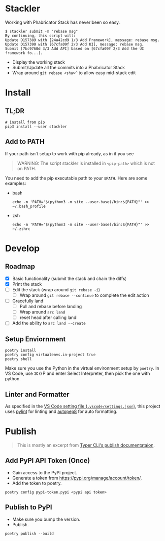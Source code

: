 # Stackler

Working with Phabricator Stack has never been so easy.

```
$ stackler submit -m "rebase msg"
By continuing, this script will:
Update D157389 with [24a42cd9 1/3 Add Framework], message: rebase msg.
Update D157390 with [67cfa09f 2/3 Add UI], message: rebase msg.
Submit [7bc9760d 3/3 Add API] based on [67cfa09f 2/3 Add the UI framework fo...].
```

* Display the working stack
* Submit/Update all the commits into a Phabricator Stack
* Wrap around `git rebase <sha>^` to allow easy mid-stack edit

# Install

## TL;DR
```
# install from pip
pip3 install --user stackler
```

## Add to PATH
If your path isn't setup to work with pip already, as in if you see 
> WARNING: The script stackler is installed in `<pip-path>` which is not on PATH.

You need to add the pip executable path to your `$PATH`. Here are some examples:

* bash
  
  ```
  echo -n 'PATH="$(python3 -m site --user-base)/bin:${PATH}"' >> ~/.bash_profile
  ```

* zsh
  
  ```
  echo -n 'PATH="$(python3 -m site --user-base)/bin:${PATH}"' >> ~/.zshrc
  ```

# Develop

## Roadmap

- [x] Basic functionality (submit the stack and chain the diffs)
- [x] Print the stack
- [ ] Edit the stack (wrap around `git rebase -i`)
  - [ ] Wrap around `git rebase --continue` to complete the edit action
- [ ] Gracefully land 
  - [ ] Pull and rebase before landing
  - [ ] Wrap around `arc land`
  - [ ] reset head after calling land
- [ ] Add the ability to `arc land --create`

## Setup Enviornment
```
poetry install
poetry config virtualenvs.in-project true
poetry shell
```
 Make sure you use the Python in the virtual environment setup by `poetry`. In
 VS Code, use ⌘⇧P and enter Select Interpreter, then pick the one with python.

## Linter and Formatter

As specified in the [VS Code setting file
(`.vscode/settings.json`)](.vscode/settings.json), this project uses
[pylint](https://pypi.org/project/pylint/) for linting and
[autopep8](https://pypi.org/project/autopep8/) for auto formatting.


# Publish

> This is mostly an excerpt from [Typer CLI's publish documentataion](https://typer.tiangolo.com/tutorial/package/).

## Add PyPI API Token (Once)
* Gain access to the PyPI project.
* Generate a token from https://pypi.org/manage/account/token/.
* Add the token to poetry.
```
poetry config pypi-token.pypi <pypi api token>
```

## Publish to PyPI
* Make sure you bump the version.
* Publish.
```
poetry publish --build
```